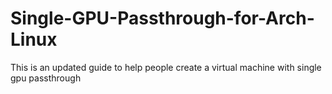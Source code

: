 # Single-GPU-Passthrough-for-Arch-Linux
This is an updated guide to help people create a virtual machine with single gpu passthrough
